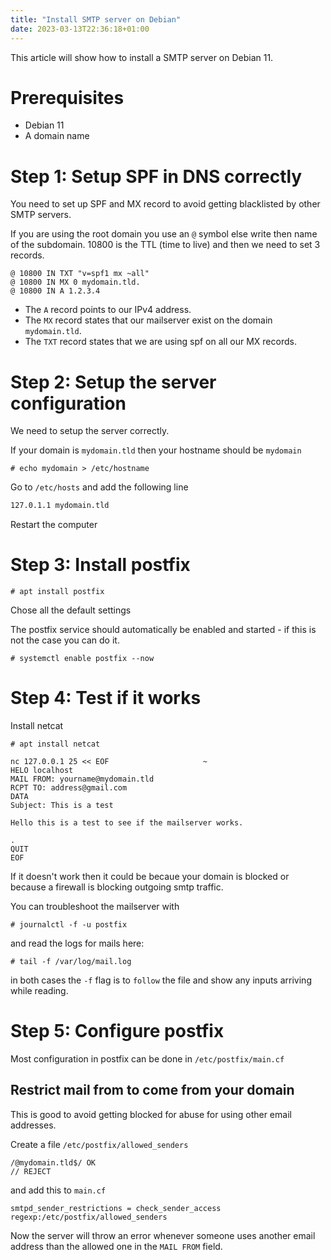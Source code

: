 ```yaml
---
title: "Install SMTP server on Debian"
date: 2023-03-13T22:36:18+01:00
---
```


This article will show how to install a SMTP server on Debian 11. 

# Prerequisites

- Debian 11
- A domain name

# Step 1: Setup SPF in DNS correctly

You need to set up SPF and MX record to avoid getting blacklisted by other SMTP servers.

If you are using the root domain you use an `@` symbol else write then name of the subdomain. 10800 is the TTL (time to live) and then we need to set 3 records.

```
@ 10800 IN TXT "v=spf1 mx ~all"
@ 10800 IN MX 0 mydomain.tld.
@ 10800 IN A 1.2.3.4
```

- The `A` record points to our IPv4 address.
- The `MX` record states that our mailserver exist on the domain `mydomain.tld`.
- The `TXT` record states that we are using spf on all our MX records.


# Step 2: Setup the server configuration

We need to setup the server correctly.

If your domain is `mydomain.tld` then your hostname should be `mydomain`

``` 
# echo mydomain > /etc/hostname
```

Go to `/etc/hosts` and add the following line


```bash
127.0.1.1 mydomain.tld
```

Restart the computer

# Step 3: Install postfix

```
# apt install postfix
```

Chose all the default settings

The postfix service should automatically be enabled and started - if this is not the case you can do it.

```
# systemctl enable postfix --now
```

# Step 4: Test if it works

Install netcat

```
# apt install netcat
```

```
nc 127.0.0.1 25 << EOF                     ~
HELO localhost
MAIL FROM: yourname@mydomain.tld
RCPT TO: address@gmail.com
DATA
Subject: This is a test

Hello this is a test to see if the mailserver works.

.
QUIT
EOF
```

If it doesn't work then it could be becaue your domain is blocked or because a firewall is blocking outgoing smtp traffic.

You can troubleshoot the mailserver with 

```
# journalctl -f -u postfix
```

and read the logs for mails here:

```
# tail -f /var/log/mail.log
```

in both cases the `-f` flag is to `follow` the file and show any inputs arriving while reading.

# Step 5: Configure postfix

Most configuration in postfix can be done in `/etc/postfix/main.cf`

## Restrict mail from to come from your domain

This is good to avoid getting blocked for abuse for using other email addresses.

Create a file `/etc/postfix/allowed_senders`

```
/@mydomain.tld$/ OK
// REJECT
```

and add this to `main.cf`

```
smtpd_sender_restrictions = check_sender_access regexp:/etc/postfix/allowed_senders
```

Now the server will throw an error whenever someone uses another email address than the allowed one in the `MAIL FROM` field.
